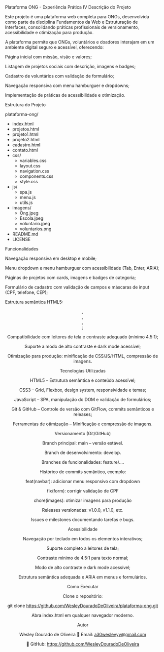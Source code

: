 Plataforma ONG - Experiência Prática IV
Descrição do Projeto

Este projeto é uma plataforma web completa para ONGs, desenvolvida como parte da disciplina Fundamentos da Web e Estruturação de Interfaces, consolidando práticas profissionais de versionamento, acessibilidade e otimização para produção.

A plataforma permite que ONGs, voluntários e doadores interajam em um ambiente digital seguro e acessível, oferecendo:

Página inicial com missão, visão e valores;

Listagem de projetos sociais com descrição, imagens e badges;

Cadastro de voluntários com validação de formulário;

Navegação responsiva com menu hamburguer e dropdowns;

Implementação de práticas de acessibilidade e otimização.

Estrutura do Projeto

plataforma-ong/
- index.html
- projetos.html
- projeto1.html
- projeto2.html
- cadastro.html
- contato.html
- css/
  - variables.css
  - layout.css
  - navigation.css
  - components.css
  - style.css
- js/
  - spa.js
  - menu.js
  - utils.js
- imagens/
  - Ong.jpeg
  - Escola.jpeg
  - voluntario.jpeg
  - voluntarios.png
- README.md
- LICENSE


Funcionalidades

Navegação responsiva em desktop e mobile;

Menu dropdown e menu hamburguer com acessibilidade (Tab, Enter, ARIA);

Páginas de projetos com cards, imagens e badges de categoria;

Formulário de cadastro com validação de campos e máscaras de input (CPF, telefone, CEP);

Estrutura semântica HTML5: <header>, <main>, <section>, <footer>;

Compatibilidade com leitores de tela e contraste adequado (mínimo 4.5:1);

Suporte a modo de alto contraste e dark mode acessível;

Otimização para produção: minificação de CSS/JS/HTML, compressão de imagens.

Tecnologias Utilizadas

HTML5 – Estrutura semântica e conteúdo acessível;

CSS3 – Grid, Flexbox, design system, responsividade e temas;

JavaScript – SPA, manipulação do DOM e validação de formulários;

Git & GitHub – Controle de versão com GitFlow, commits semânticos e releases;

Ferramentas de otimização – Minificação e compressão de imagens.

Versionamento (Git/GitHub)

Branch principal: main – versão estável.

Branch de desenvolvimento: develop.

Branches de funcionalidades: feature/....

Histórico de commits semântico, exemplo:

feat(navbar): adicionar menu responsivo com dropdown

fix(form): corrigir validação de CPF

chore(images): otimizar imagens para produção

Releases versionadas: v1.0.0, v1.1.0, etc.

Issues e milestones documentando tarefas e bugs.

Acessibilidade

Navegação por teclado em todos os elementos interativos;

Suporte completo a leitores de tela;

Contraste mínimo de 4.5:1 para texto normal;

Modo de alto contraste e dark mode acessível;

Estrutura semântica adequada e ARIA em menus e formulários.

Como Executar

Clone o repositório:

git clone https://github.com/WesleyDouradoDeOliveira/plataforma-ong.git


Abra index.html em qualquer navegador moderno.

Autor

Wesley Dourado de Oliveira
📧 Email: a30wesleyyy@gmail.com

🔗 GitHub: https://github.com/WesleyDouradoDeOliveira
